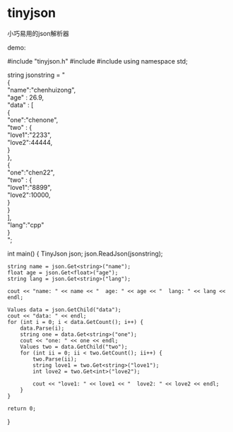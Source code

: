 # tinyjson
小巧易用的json解析器

demo:

#include "tinyjson.h"
#include <string>
#include <iostream>
using namespace std;

string jsonstring = "\
{\
	\"name\":\"chenhuizong\",\
	\"age\" : 26.9,\
	\"data\" : [\
	{\
		\"one\":\"chenone\",\
		\"two\" : {\
			\"love1\":\"2233\",\
			\"love2\":44444,\
		}\
	},\
	{\
		\"one\":\"chen22\",\
		\"two\" : {\
			\"love1\":\"8899\",\
			\"love2\":10000,\
		}\
	}\
	],\
	\"lang\":\"cpp\"\
}\
";

int main()
{
	TinyJson json;
	json.ReadJson(jsonstring);

	string name = json.Get<string>("name");
	float age = json.Get<float>("age");
	string lang = json.Get<string>("lang");

	cout << "name: " << name << "  age: " << age << "  lang: " << lang << endl;

	Values data = json.GetChild("data");
	cout << "data: " << endl;
	for (int i = 0; i < data.GetCount(); i++) {
		data.Parse(i);
		string one = data.Get<string>("one");
		cout << "one: " << one << endl;
		Values two = data.GetChild("two");
		for (int ii = 0; ii < two.GetCount(); ii++) {
			two.Parse(ii);
			string love1 = two.Get<string>("love1");
			int love2 = two.Get<int>("love2");

			cout << "love1: " << love1 << "  love2: " << love2 << endl;
		}
	}

	return 0;
}


